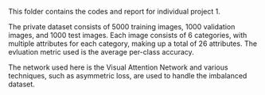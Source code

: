 This folder contains the codes and report for individual project 1. 

The private dataset consists of 5000 training images, 1000 validation images, and 1000 test images. Each image consists of 6 categories, with multiple attributes for each category, making up a total of 26 attributes.
The evluation metric used is the average per-class accuracy. 

The network used here is the Visual Attention Network and various techniques, such as asymmetric loss, are used to handle the imbalanced dataset.
